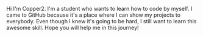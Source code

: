 Hi I'm Copper2.
I'm a student who wants to learn how to code by myself.
I came to GitHub because it's a place where I can show my projects to everybody.
Even though I knew it's going to be hard, I still want to learn this awesome skill.
Hope you will help me in this journey!
